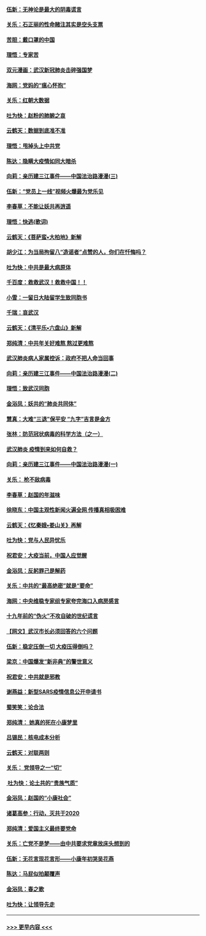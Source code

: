 #### [伍新：无神论是最大的阴毒谎言](../pages/nsc993/n11846129.md?t=02070555) 
#### [关乐：石正丽的性命赌注其实是空头支票](../pages/nsc993/n11846109.md?t=02070555) 
#### [苦胆：戴口罩的中国](../pages/nsc993/n11845576.md?t=02070555) 
#### [理悟：专家苦](../pages/nsc993/n11845564.md?t=02070555) 
#### [双元漫画：武汉新冠肺炎击碎强国梦](../pages/nsc993/n11843320.md?t=02070555) 
#### [海网：党妈的“瘟心怀抱”](../pages/nsc993/n11840740.md?t=02070555) 
#### [关乐：红朝大数据](../pages/nsc993/n11840675.md?t=02070555) 
#### [吐为快：赵粉的肺腑之哀](../pages/nsc993/n11840618.md?t=02070555) 
#### [云鹤天：数据到底准不准](../pages/nsc993/n11840325.md?t=02070555) 
#### [理悟：甩掉头上中共党](../pages/nsc993/n11838826.md?t=02070555) 
#### [陈达：隐瞒大疫情如同大暗杀](../pages/nsc993/n11838771.md?t=02070555) 
#### [向莉：亲历建三江事件——中国法治路漫漫(三)](../pages/nsc993/n11831825.md?t=02070555) 
#### [伍新：“党员上一线”视频火爆最为党乐见](../pages/nsc993/n11838200.md?t=02070555) 
#### [李春草：不能让妖共再逍遥](../pages/nsc993/n11838102.md?t=02070555) 
#### [理悟：快逃(歌词)](../pages/nsc993/n11838083.md?t=02070555) 
#### [云鹤天：《菩萨蛮▪大柏地》新解](../pages/nsc993/n11838059.md?t=02070555) 
#### [胡少江：为当局拘留八“造谣者”点赞的人，你们在忏悔吗？](../pages/nsc993/n11836801.md?t=02070555) 
#### [吐为快：中共是最大病原体](../pages/nsc993/n11836748.md?t=02070555) 
#### [千百度：救救武汉！救救中国！！](../pages/nsc993/n11836145.md?t=02070555) 
#### [小雪：一留日大陆留学生致同胞书](../pages/nsc993/n11834624.md?t=02070555) 
#### [千瑞：哀武汉](../pages/nsc993/n11833647.md?t=02070555) 
#### [云鹤天：《清平乐▪六盘山》新解](../pages/nsc993/n11833611.md?t=02070555) 
#### [郑纯清：中共年关好难熬 熬过更难熬](../pages/nsc993/n11833489.md?t=02070555) 
#### [武汉肺炎病人家属控诉：政府不把人命当回事](../pages/nsc993/n11833205.md?t=02070555) 
#### [向莉：亲历建三江事件——中国法治路漫漫(二)](../pages/nsc993/n11829102.md?t=02070555) 
#### [理悟：致武汉同胞](../pages/nsc993/n11831522.md?t=02070555) 
#### [金浴凤：妖共的“肺炎共同体”](../pages/nsc993/n11829448.md?t=02070555) 
#### [慧真：大难“三退”保平安 “九字”吉言是金方](../pages/nsc993/n11829501.md?t=02070555) 
#### [张林：防范冠状病毒的科学方法（之一）](../pages/nsc993/n11828618.md?t=02070555) 
#### [武汉肺炎 疫情到来如何自救？](../pages/nsc993/n11827632.md?t=02070555) 
#### [向莉：亲历建三江事件——中国法治路漫漫(一)](../pages/nsc993/n11827190.md?t=02070555) 
#### [关乐： 枪不敌病毒](../pages/nsc993/n11826746.md?t=02070555) 
#### [李春草：赵国的年滋味](../pages/nsc993/n11826321.md?t=02070555) 
#### [徐晓东：中国主观性新闻火遍全网 传播真相极困难](../pages/nsc993/n11826508.md?t=02070555) 
#### [云鹤天：《忆秦娥▪娄山关》再解](../pages/nsc993/n11824682.md?t=02070555) 
#### [吐为快：党与人民异忧乐](../pages/nsc993/n11824660.md?t=02070555) 
#### [祝君安：大疫当前，中国人应觉醒](../pages/nsc993/n11821946.md?t=02070555) 
#### [金浴凤：反躬罪己是解药](../pages/nsc993/n11820280.md?t=02070555) 
#### [关乐：中共的“最高绝密”就是“要命”](../pages/nsc993/n11816946.md?t=02070555) 
#### [海网：中央维稳专家组专家夸完海口入病房感言](../pages/nsc993/n11815138.md?t=02070555) 
#### [十九年前的“伪火”不攻自破的世纪谎言](../pages/nsc993/n11813238.md?t=02070555) 
#### [【网文】武汉市长必须回答的六个问题](../pages/nsc993/n11813848.md?t=02070555) 
#### [伍新：稳定压倒一切 大疫压得倒吗？](../pages/nsc993/n11812634.md?t=02070555) 
#### [梁京：中国爆发“新非典”的警世意义](../pages/nsc993/n11812554.md?t=02070555) 
#### [祝君安：中共就是邪教](../pages/nsc993/n11812431.md?t=02070555) 
#### [谢燕益：新型SARS疫情信息公开申请书](../pages/nsc993/n11808840.md?t=02070555) 
#### [蜀笑笑：论合法](../pages/nsc993/n11808064.md?t=02070555) 
#### [郑纯清： 她真的死在小康梦里](../pages/nsc993/n11806623.md?t=02070555) 
#### [吕锡民：核电成本分析](../pages/nsc993/n11806284.md?t=02070555) 
#### [云鹤天：对联两则](../pages/nsc993/n11805957.md?t=02070555) 
#### [关乐： 党领导之一“切”](../pages/nsc993/n11804505.md?t=02070555) 
#### [ 吐为快：论土共的“贵族气质”](../pages/nsc993/n11804490.md?t=02070555) 
#### [金浴凤：赵国的“小康社会”](../pages/nsc993/n11804452.md?t=02070555) 
#### [诸葛高参：行动，灭共于2020](../pages/nsc993/n11804120.md?t=02070555) 
#### [郑纯清：爱国主义最终要党命](../pages/nsc993/n11802197.md?t=02070555) 
#### [关乐：亡党不是梦——由中共要求党章放床头想到的](../pages/nsc993/n11802156.md?t=02070555) 
#### [伍新：无花言现花言形——小康年初哭吴花燕](../pages/nsc993/n11800044.md?t=02070555) 
#### [陈达：马屁似拍颠覆声](../pages/nsc993/n11800010.md?t=02070555) 
#### [金浴凤：春之歌](../pages/nsc993/n11797687.md?t=02070555) 
#### [吐为快：让领导先走](../pages/nsc993/n11797512.md?t=02070555) 

----
#### [ >>> 更早内容 <<< ](../indexes/nsc993-earlier.md)
